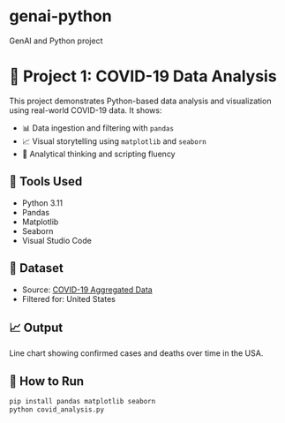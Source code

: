 # genai-python
GenAI and Python project
# 🦠 Project 1: COVID-19 Data Analysis

This project demonstrates Python-based data analysis and visualization using real-world COVID-19 data. It shows:

- 📊 Data ingestion and filtering with `pandas`
- 📈 Visual storytelling using `matplotlib` and `seaborn`
- 🧠 Analytical thinking and scripting fluency

## 🔧 Tools Used
- Python 3.11
- Pandas
- Matplotlib
- Seaborn
- Visual Studio Code

## 📁 Dataset
- Source: [COVID-19 Aggregated Data](https://github.com/datasets/covid-19)
- Filtered for: United States

## 📈 Output
Line chart showing confirmed cases and deaths over time in the USA.

## 🚀 How to Run
```bash
pip install pandas matplotlib seaborn
python covid_analysis.py

